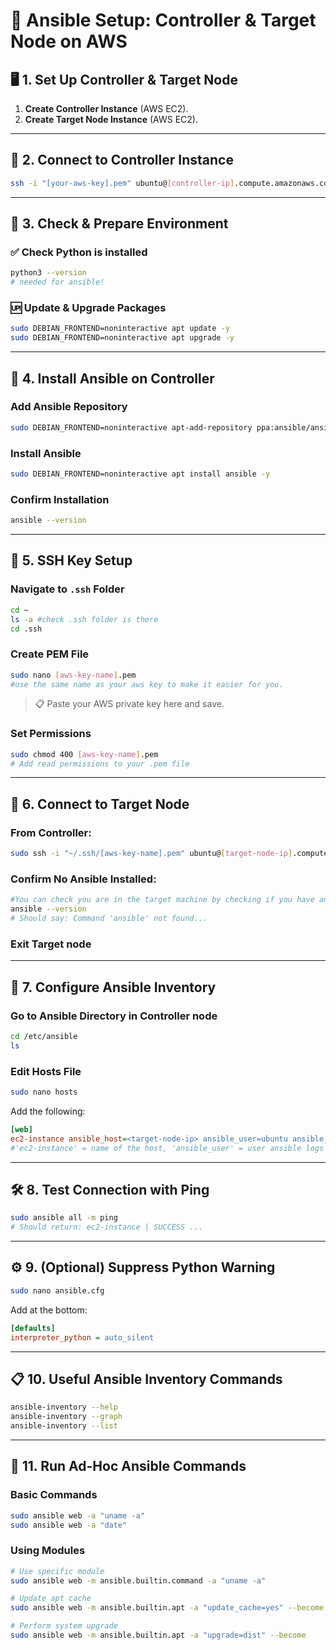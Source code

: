 # 🔧 Ansible Setup: Controller & Target Node on AWS

## 🖥️ 1. Set Up Controller & Target Node
1. **Create Controller Instance** (AWS EC2).
2. **Create Target Node Instance** (AWS EC2).

---

## 🔗 2. Connect to Controller Instance
```bash
ssh -i "[your-aws-key].pem" ubuntu@[controller-ip].compute.amazonaws.com
```

---

## 🐍 3. Check & Prepare Environment
### ✅ Check Python is installed
```bash
python3 --version
# needed for ansible!
```

### 🆙 Update & Upgrade Packages
```bash
sudo DEBIAN_FRONTEND=noninteractive apt update -y
sudo DEBIAN_FRONTEND=noninteractive apt upgrade -y
```

---

## 🤖 4. Install Ansible on Controller
### Add Ansible Repository
```bash
sudo DEBIAN_FRONTEND=noninteractive apt-add-repository ppa:ansible/ansible -y
```

### Install Ansible
```bash
sudo DEBIAN_FRONTEND=noninteractive apt install ansible -y
```

### Confirm Installation
```bash
ansible --version
```

---

## 📁 5. SSH Key Setup
### Navigate to `.ssh` Folder
```bash
cd ~
ls -a #check .ssh folder is there
cd .ssh 
```

### Create PEM File
```bash
sudo nano [aws-key-name].pem
#use the same name as your aws key to make it easier for you.
```

> 📋 Paste your AWS private key here and save.

### Set Permissions
```bash
sudo chmod 400 [aws-key-name].pem
# Add read permissions to your .pem file
```

---

## 📡 6. Connect to Target Node
### From Controller:
```bash
sudo ssh -i "~/.ssh/[aws-key-name].pem" ubuntu@[target-node-ip].compute.amazonaws.com
```

### Confirm No Ansible Installed:
```bash
#You can check you are in the target machine by checking if you have ansible, which you shouldn't as you didn't install Ansible on the target node, only the controller.
ansible --version
# Should say: Command 'ansible' not found...
```
### Exit Target node
---

## 📂 7. Configure Ansible Inventory
### Go to Ansible Directory in Controller node
```bash
cd /etc/ansible
ls
```

### Edit Hosts File
```bash
sudo nano hosts
```
Add the following:
```ini
[web]
ec2-instance ansible_host=<target-node-ip> ansible_user=ubuntu ansible_ssh_private_key_file=/home/ubuntu/.ssh/<aws-key-name>
#'ec2-instance' = name of the host, 'ansible_user' = user ansible logs in as,  
```

---

## 🛠️ 8. Test Connection with Ping
```bash
sudo ansible all -m ping
# Should return: ec2-instance | SUCCESS ...
```

---

## ⚙️ 9. (Optional) Suppress Python Warning
```bash
sudo nano ansible.cfg
```
Add at the bottom:
```ini
[defaults]
interpreter_python = auto_silent
```

---

## 📋 10. Useful Ansible Inventory Commands
```bash
ansible-inventory --help
ansible-inventory --graph
ansible-inventory --list
```

---

## 🚀 11. Run Ad-Hoc Ansible Commands

### Basic Commands
```bash
sudo ansible web -a "uname -a"
sudo ansible web -a "date"
```

### Using Modules
```bash
# Use specific module
sudo ansible web -m ansible.builtin.command -a "uname -a"

# Update apt cache
sudo ansible web -m ansible.builtin.apt -a "update_cache=yes" --become

# Perform system upgrade
sudo ansible web -m ansible.builtin.apt -a "upgrade=dist" --become
```
